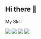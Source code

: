 ## Hi there 👋

My Skill <br>
<div>
<img src="https://img.shields.io/badge/java-007396?style=for-the-badge&logo=OpenJDK&logoColor=white"> 

<img src="https://img.shields.io/badge/Spring-6DB33F?style=for-the-badge&logo=Spring&logoColor=white"> 

<img src="https://img.shields.io/badge/Javascript-333333?style=for-the-badge&logo=javascript&logoColor=yellow"/>

<img src="https://img.shields.io/badge/nextdotjs-000000?style=for-the-badge&logo=nextdotjs&logoColor=white"/>


</div>




